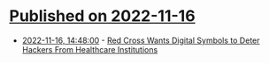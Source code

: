 # [Published on 2022-11-16](index.md)

* [2022-11-16, 14:48:00](https://soylentnews.org/article.pl?sid=22/11/15/1548255&from=rss) - [Red Cross Wants Digital Symbols to Deter Hackers From Healthcare Institutions](https://soylentnews.org/article.pl?sid=22/11/15/1548255&from=rss)
